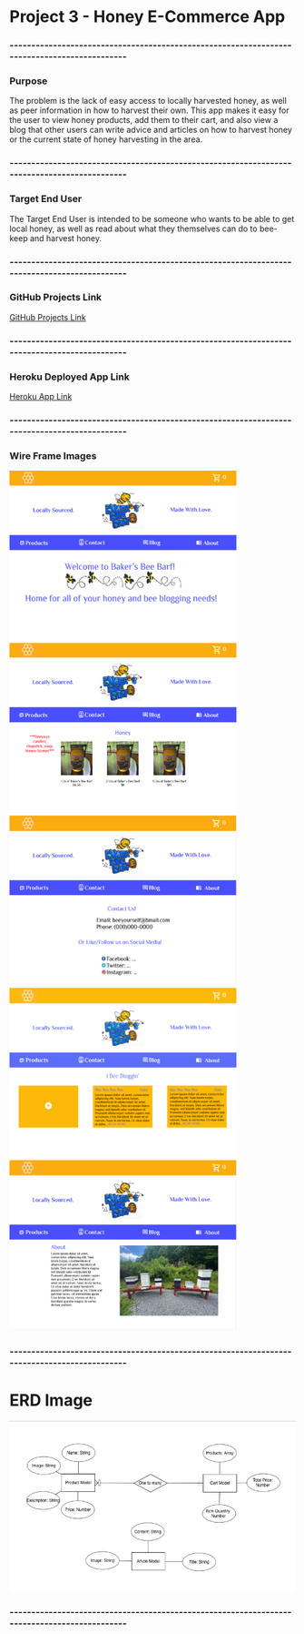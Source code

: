 # Project 3 - Honey E-Commerce App
### --------------------------------------------------------------------------------------------
### Purpose
The problem is the lack of easy access to locally harvested honey, as well as peer information in how to harvest their own. This app makes it easy for the user to view honey products, add them to their cart, and also view a blog that other users can write advice and articles on how to harvest honey or the current state of honey harvesting in the area. 
### --------------------------------------------------------------------------------------------
### Target End User
The Target End User is intended to be someone who wants to be able to get local honey, as well as read about what they themselves can do to bee-keep and harvest honey.
### --------------------------------------------------------------------------------------------
### GitHub Projects Link
[GitHub Projects Link](https://github.com/bakercharles14/project-3/projects/1)
### --------------------------------------------------------------------------------------------
### Heroku Deployed App Link
[Heroku App Link](https://bakers-bee-barf.herokuapp.com/)
### --------------------------------------------------------------------------------------------
### Wire Frame Images
<img src="./client/public/BBB-Home-Page.png" alt="home page" width="400" height="300"/>          <img src="./client/public/BBB-Products-Page.png" alt="products page" width="400" height="300"/>          <img src="./client/public/BBB-Contact-Page.png" alt="contact page" width="400" height="300"/>           <img src="./client/public/BBB-Blog-Page.png" alt="blog page" width="400" height="300"/>          <img src="./client/public/BBB-About-Page.png" alt="about page" width="400" height="300"/>

### --------------------------------------------------------------------------------------------
# ERD Image
<img src="./client/public/Project-3-ERD.png" alt="ERD Image" width="600" height="300">

### --------------------------------------------------------------------------------------------


